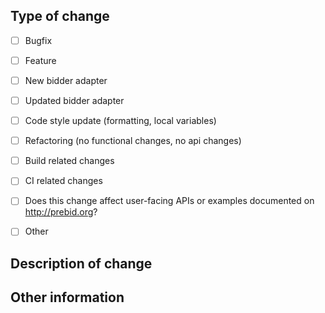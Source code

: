 <!--
Thank you for your pull request! 

Please title your pull request like this: 'Module: Change', eg 'Fraggles Bid Adapter: support fragglerock'

Please make sure this PR is scoped to one change or you may be asked to resubmit. 
 
Please make sure any added or changed code includes tests with greater than 80% code coverage. 

See https://github.com/prebid/Prebid.js/blob/master/CONTRIBUTING.md#testing-prebidjs for documentation on testing Prebid.js.

For any user facing change, submit a link to a PR on the docs repo at https://github.com/prebid/prebid.github.io/
-->

## Type of change
<!-- Remove items that don't apply and/or select an item by changing [ ] to [x] -->
- [ ] Bugfix
- [ ] Feature
- [ ] New bidder adapter  <!--  IMPORTANT: also submit your bidder parameter documentation as noted in https://docs.prebid.org/dev-docs/bidder-adaptor.html#submitting-your-adapter -->
- [ ] Updated bidder adapter  <!--  IMPORTANT: (1) consider whether you need to upgrade your bidder parameter documentation in https://github.com/prebid/prebid.github.io/tree/master/dev-docs/bidders and (2) if you have a Prebid Server adapter, please consider whether that should be updated as well. --> 
- [ ] Code style update (formatting, local variables)
- [ ] Refactoring (no functional changes, no api changes)
- [ ] Build related changes
- [ ] CI related changes

- [ ] Does this change affect user-facing APIs or examples documented on http://prebid.org?
- [ ] Other

## Description of change
<!-- Describe the change proposed in this pull request -->

<!-- For new bidder adapters, please provide the following
- contact email of the adapter’s maintainer
- test parameters for validating bids:
```
{
  bidder: '<bidder name>',
  params: {
    // ...
  }
}
```

Be sure to test the integration with your adserver using the [Hello World](https://github.com/prebid/Prebid.js/blob/master/integrationExamples/gpt/hello_world.html) sample page. -->


## Other information
<!-- References to related PR or issue #s, @mentions of the person or team responsible for reviewing changes, etc. -->
